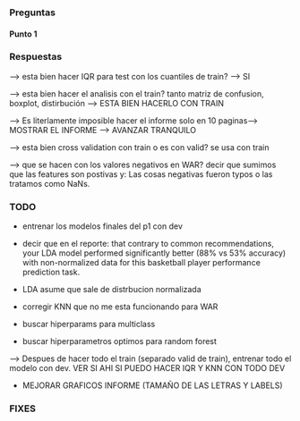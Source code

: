 ### Preguntas
#### Punto 1



### Respuestas
--> esta bien hacer IQR para test con los cuantiles de train? --> SI

--> esta bien hacer el analisis con el train? tanto matriz de confusion, boxplot, distirbución --> ESTA BIEN HACERLO CON TRAIN

--> Es literlamente imposible hacer el informe solo en 10 paginas--> MOSTRAR EL INFORME --> AVANZAR TRANQUILO

--> esta bien cross validation con train o es con valid? se usa con train 

--> que se hacen con los valores negativos en WAR?  decir que sumimos que las features son postivas y: Las cosas negativas fueron typos o las tratamos como NaNs.


### TODO

- entrenar los modelos finales del p1 con dev 


- decir que en el reporte: that contrary to common recommendations, your LDA model performed significantly better (88% vs 53% accuracy) with non-normalized data for this basketball player performance prediction task.

- LDA asume que sale de distrbucion normalizada

- corregir KNN que no me esta funcionando para WAR 

- buscar hiperparams para multiclass

- buscar hiperparametros optimos para random forest

--> Despues de hacer todo el train (separado valid de train), entrenar todo el modelo con dev. VER SI AHI SI PUEDO HACER IQR Y KNN CON TODO DEV 


- MEJORAR GRAFICOS INFORME (TAMAÑO DE LAS LETRAS Y LABELS)


### FIXES

